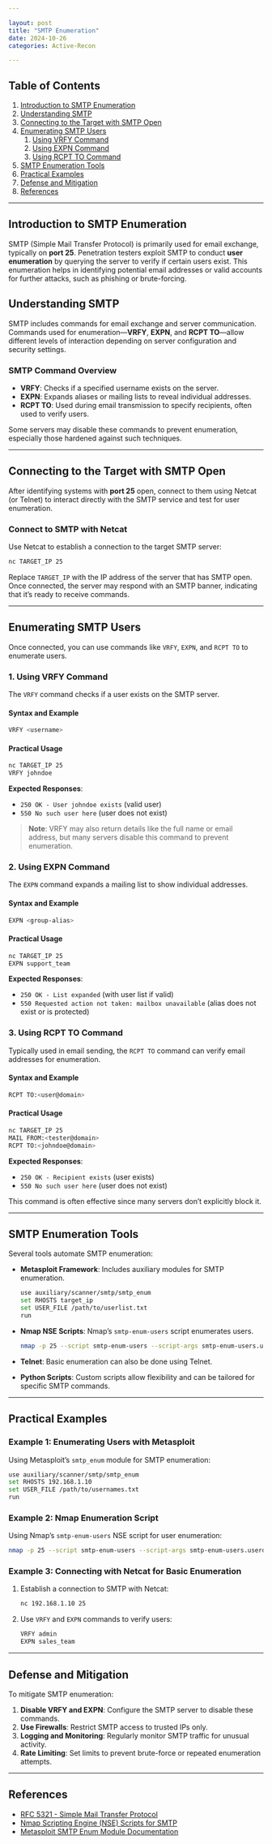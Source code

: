 ```yaml
---

layout: post  
title: "SMTP Enumeration"  
date: 2024-10-26  
categories: Active-Recon  

---
```


## Table of Contents

1. [Introduction to SMTP Enumeration](#introduction-to-smtp-enumeration)  
2. [Understanding SMTP](#understanding-smtp)  
3. [Connecting to the Target with SMTP Open](#connecting-to-the-target-with-smtp-open)  
4. [Enumerating SMTP Users](#enumerating-smtp-users)  
   1. [Using VRFY Command](#using-vrfy-command)  
   2. [Using EXPN Command](#using-expn-command)  
   3. [Using RCPT TO Command](#using-rcpt-to-command)  
5. [SMTP Enumeration Tools](#smtp-enumeration-tools)  
6. [Practical Examples](#practical-examples)  
7. [Defense and Mitigation](#defense-and-mitigation)  
8. [References](#references)  

---

## Introduction to SMTP Enumeration

SMTP (Simple Mail Transfer Protocol) is primarily used for email exchange, typically on **port 25**. Penetration testers exploit SMTP to conduct **user enumeration** by querying the server to verify if certain users exist. This enumeration helps in identifying potential email addresses or valid accounts for further attacks, such as phishing or brute-forcing.

## Understanding SMTP

SMTP includes commands for email exchange and server communication. Commands used for enumeration—**VRFY**, **EXPN**, and **RCPT TO**—allow different levels of interaction depending on server configuration and security settings.

### SMTP Command Overview

- **VRFY**: Checks if a specified username exists on the server.
- **EXPN**: Expands aliases or mailing lists to reveal individual addresses.
- **RCPT TO**: Used during email transmission to specify recipients, often used to verify users.

Some servers may disable these commands to prevent enumeration, especially those hardened against such techniques.

---

## Connecting to the Target with SMTP Open

After identifying systems with **port 25** open, connect to them using Netcat (or Telnet) to interact directly with the SMTP service and test for user enumeration.

### Connect to SMTP with Netcat

Use Netcat to establish a connection to the target SMTP server:

```bash
nc TARGET_IP 25
```

Replace `TARGET_IP` with the IP address of the server that has SMTP open. Once connected, the server may respond with an SMTP banner, indicating that it’s ready to receive commands.

---

## Enumerating SMTP Users

Once connected, you can use commands like `VRFY`, `EXPN`, and `RCPT TO` to enumerate users.

### 1. Using VRFY Command

The `VRFY` command checks if a user exists on the SMTP server.

#### Syntax and Example

```bash
VRFY <username>
```

#### Practical Usage

```bash
nc TARGET_IP 25
VRFY johndoe
```

**Expected Responses**:

- `250 OK - User johndoe exists` (valid user)
- `550 No such user here` (user does not exist)

> **Note**: VRFY may also return details like the full name or email address, but many servers disable this command to prevent enumeration.

### 2. Using EXPN Command

The `EXPN` command expands a mailing list to show individual addresses.

#### Syntax and Example

```bash
EXPN <group-alias>
```

#### Practical Usage

```bash
nc TARGET_IP 25
EXPN support_team
```

**Expected Responses**:

- `250 OK - List expanded` (with user list if valid)
- `550 Requested action not taken: mailbox unavailable` (alias does not exist or is protected)

### 3. Using RCPT TO Command

Typically used in email sending, the `RCPT TO` command can verify email addresses for enumeration.

#### Syntax and Example

```bash
RCPT TO:<user@domain>
```

#### Practical Usage

```bash
nc TARGET_IP 25
MAIL FROM:<tester@domain>
RCPT TO:<johndoe@domain>
```

**Expected Responses**:

- `250 OK - Recipient exists` (user exists)
- `550 No such user here` (user does not exist)

This command is often effective since many servers don’t explicitly block it.

---

## SMTP Enumeration Tools

Several tools automate SMTP enumeration:

- **Metasploit Framework**: Includes auxiliary modules for SMTP enumeration.
  
  ```bash
  use auxiliary/scanner/smtp/smtp_enum
  set RHOSTS target_ip
  set USER_FILE /path/to/userlist.txt
  run
  ```

- **Nmap NSE Scripts**: Nmap’s `smtp-enum-users` script enumerates users.

  ```bash
  nmap -p 25 --script smtp-enum-users --script-args smtp-enum-users.userdb=userlist.txt target_ip
  ```

- **Telnet**: Basic enumeration can also be done using Telnet.
  
- **Python Scripts**: Custom scripts allow flexibility and can be tailored for specific SMTP commands.

---

## Practical Examples

### Example 1: Enumerating Users with Metasploit

Using Metasploit’s `smtp_enum` module for SMTP enumeration:

```bash
use auxiliary/scanner/smtp/smtp_enum
set RHOSTS 192.168.1.10
set USER_FILE /path/to/usernames.txt
run
```

### Example 2: Nmap Enumeration Script

Using Nmap’s `smtp-enum-users` NSE script for user enumeration:

```bash
nmap -p 25 --script smtp-enum-users --script-args smtp-enum-users.userdb=userlist.txt 192.168.1.10
```

### Example 3: Connecting with Netcat for Basic Enumeration

1. Establish a connection to SMTP with Netcat:

   ```bash
   nc 192.168.1.10 25
   ```

2. Use `VRFY` and `EXPN` commands to verify users:

   ```bash
   VRFY admin
   EXPN sales_team
   ```

---

## Defense and Mitigation

To mitigate SMTP enumeration:

1. **Disable VRFY and EXPN**: Configure the SMTP server to disable these commands.
2. **Use Firewalls**: Restrict SMTP access to trusted IPs only.
3. **Logging and Monitoring**: Regularly monitor SMTP traffic for unusual activity.
4. **Rate Limiting**: Set limits to prevent brute-force or repeated enumeration attempts.

---

## References

- [RFC 5321 - Simple Mail Transfer Protocol](https://tools.ietf.org/html/rfc5321)
- [Nmap Scripting Engine (NSE) Scripts for SMTP](https://nmap.org/nsedoc/scripts/smtp-enum-users.html)
- [Metasploit SMTP Enum Module Documentation](https://www.rapid7.com/db/modules/auxiliary/scanner/smtp/smtp_enum)
